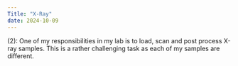 ```yaml
---
Title: "X-Ray"
date: 2024-10-09
---
```

(2): One of my responsibilities in my lab is to load, scan and post process X-ray samples. This is a rather challenging task as each of my samples are different.
